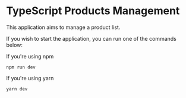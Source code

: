 # TypeScript Products Management

This application aims to manage a product list.

If you wish to start the application, you can run one of the commands below:

If you're using npm
```
npm run dev
```

If you're using yarn
```
yarn dev
```
